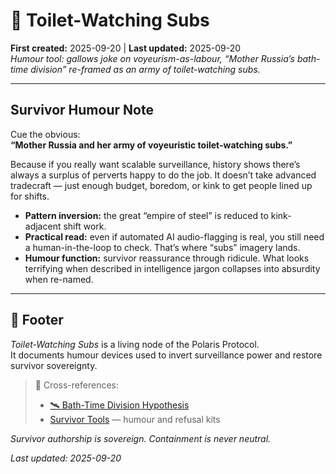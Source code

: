 # 💋 Toilet-Watching Subs  
**First created:** 2025-09-20 | **Last updated:** 2025-09-20  
*Humour tool: gallows joke on voyeurism-as-labour, “Mother Russia’s bath-time division” re-framed as an army of toilet-watching subs.*

---

## Survivor Humour Note  

Cue the obvious:  
**“Mother Russia and her army of voyeuristic toilet-watching subs.”**

Because if you really want scalable surveillance, history shows there’s always a surplus of perverts happy to do the job. It doesn’t take advanced tradecraft — just enough budget, boredom, or kink to get people lined up for shifts.

- **Pattern inversion:** the great “empire of steel” is reduced to kink-adjacent shift work.  
- **Practical read:** even if automated AI audio-flagging is real, you still need a human-in-the-loop to check. That’s where “subs” imagery lands.  
- **Humour function:** survivor reassurance through ridicule. What looks terrifying when described in intelligence jargon collapses into absurdity when re-named.  

---

## 🏮 Footer  

*Toilet-Watching Subs* is a living node of the Polaris Protocol.  
It documents humour devices used to invert surveillance power and restore survivor sovereignty.  

> 📡 Cross-references:  
> - [🛰️ Bath-Time Division Hypothesis](../Field_Logs/🛰️_bath_time_division_hypothesis_2025-09-20.md)  
> - [Survivor Tools](../Survivor_Tools/) — humour and refusal kits  

*Survivor authorship is sovereign. Containment is never neutral.*  

_Last updated: 2025-09-20_
